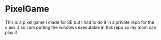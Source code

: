 # PixelGame
This is a pixel game I made for SE but I had to do it in a private repo for the class :( so I am putting the windows executable in this repo so my mom can play it
